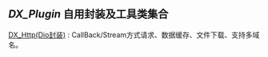 ## ***DX_Plugin*** 自用封装及工具类集合
[DX_Http(Dio封装)](https://gitee.com/liverpoolDX/dx_plugin/blob/master/lib/dx_http.md) : CallBack/Stream方式请求、数据缓存、文件下载、支持多域名。
